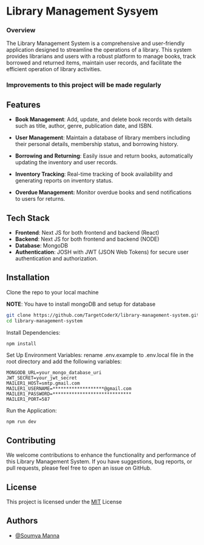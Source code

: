 
# Library Management Sysyem

### Overview
The Library Management System is a comprehensive and user-friendly application designed to streamline the operations of a library. This system provides librarians and users with a robust platform to manage books, track borrowed and returned items, maintain user records, and facilitate the efficient operation of library activities.

### Improvements to this project will be made regularly


## Features

- **Book Management**: Add, update, and delete book records with details such as title, author, genre, publication date, and ISBN.

- **User Management**: Maintain a database of library members including their personal details, membership status, and borrowing history.

- **Borrowing and Returning**: Easily issue and return books, automatically updating the inventory and user records.

- **Inventory Tracking**: Real-time tracking of book availability and generating reports on inventory status.

- **Overdue Management:** Monitor overdue books and send notifications to users for returns.


## Tech Stack

- **Frontend**: Next JS for both frontend and backend (React)
- **Backend**: Next JS for both frontend and backend (NODE)
- **Database**: MongoDB
- **Authentication**:  JOSH with JWT (JSON Web Tokens) for secure user authentication and authorization.


## Installation

Clone the repo to your local machine

**NOTE**: You have to install mongoDB and setup for database

```bash
git clone https://github.com/TargetCoderX/library-management-system.git
cd library-management-system
```

Install Dependencies:

```bash
npm install
```

Set Up Environment Variables: rename .env.example to .env.local file in the root directory and add the following variables:
 ```
MONGODB_URL=your_mongo_database_uri
JWT_SECRET=your_jwt_secret
MAILER1_HOST=smtp.gmail.com
MAILER1_USERNAME=*******************@gmail.com
MAILER1_PASSWORD=*****************************
MAILER1_PORT=587
 ```

 Run the Application:

```
npm run dev
```
    
## Contributing

We welcome contributions to enhance the functionality and performance of this Library Management System. If you have suggestions, bug reports, or pull requests, please feel free to open an issue on GitHub.
## License

This project is licensed under the [MIT](https://choosealicense.com/licenses/mit/) License 


## Authors

- [@Soumya Manna](https://portfolio-frontend-soumya-manna-1999.vercel.app/)

